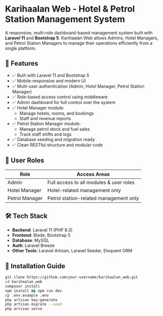 # Karihaalan Web - Hotel & Petrol Station Management System

A responsive, multi-role dashboard-based management system built with **Laravel 11** and **Bootstrap 5**. Karihaalan Web allows Admins, Hotel Managers, and Petrol Station Managers to manage their operations efficiently from a single platform.

## 🚀 Features

- ✅ Built with Laravel 11 and Bootstrap 5
- ✅ Mobile-responsive and modern UI
- ✅ Multi-user authentication (Admin, Hotel Manager, Petrol Station Manager)
- ✅ Role-based access control using middleware
- ✅ Admin dashboard for full control over the system
- ✅ Hotel Manager module:
  - Manage hotels, rooms, and bookings
  - Staff and revenue reports
- ✅ Petrol Station Manager module:
  - Manage petrol stock and fuel sales
  - Track staff shifts and logs
- ✅ Database seeding and migration ready
- ✅ Clean RESTful structure and modular code

## 🔐 User Roles

| Role               | Access Areas                             |
|--------------------|-------------------------------------------|
| Admin              | Full access to all modules & user roles   |
| Hotel Manager      | Hotel-related management only             |
| Petrol Manager     | Petrol station-related management only    |

## 🛠 Tech Stack

- **Backend**: Laravel 11 (PHP 8.3)
- **Frontend**: Blade, Bootstrap 5
- **Database**: MySQL
- **Auth**: Laravel Breeze
- **Other Tools**: Laravel Artisan, Laravel Seeder, Eloquent ORM

## 🧩 Installation Guide

```bash
git clone https://github.com/your-username/karihaalan_web.git
cd karihaalan_web
composer install
npm install && npm run dev
cp .env.example .env
php artisan key:generate
php artisan migrate --seed
php artisan serve
